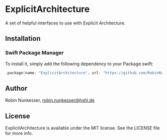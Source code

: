# ExplicitArchitecture

A set of helpful interfaces to use with Explicit Architecture.

## Installation

### Swift Package Manager 

To install it, simply add the following dependency to your Package.swift:

``` swift
.package(name: "ExplicitArchitecture", url: "https://github.com/RobinNunkesser/explicitarchitecture-spm.git", from: "0.0.1")
```

## Author

Robin Nunkesser, robin.nunkesser@hshl.de

## License

ExplicitArchitecture is available under the MIT license. See the LICENSE file for more info.

